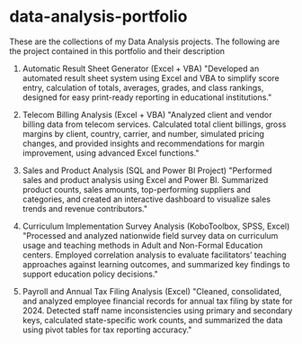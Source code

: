 # data-analysis-portfolio
These are the collections of my Data Analysis projects. 
The following are the project contained in this portfolio and their description
1. Automatic Result Sheet Generator (Excel + VBA)
"Developed an automated result sheet system using Excel and VBA to simplify score entry, calculation of totals, averages, grades, and class rankings, designed for easy print-ready reporting in educational institutions."

2. Telecom Billing Analysis (Excel + VBA)
"Analyzed client and vendor billing data from telecom services. Calculated total client billings, gross margins by client, country, carrier, and number, simulated pricing changes, and provided insights and recommendations for margin improvement, using advanced Excel functions."

3. Sales and Product Analysis (SQL and Power BI Project)
"Performed sales and product analysis using Excel and Power BI. Summarized product counts, sales amounts, top-performing suppliers and categories, and created an interactive dashboard to visualize sales trends and revenue contributors."

4. Curriculum Implementation Survey Analysis (KoboToolbox, SPSS, Excel)
"Processed and analyzed nationwide field survey data on curriculum usage and teaching methods in Adult and Non-Formal Education centers. Employed correlation analysis to evaluate facilitators’ teaching approaches against learning outcomes, and summarized key findings to support education policy decisions."

5. Payroll and Annual Tax Filing Analysis (Excel)
"Cleaned, consolidated, and analyzed employee financial records for annual tax filing by state for 2024. Detected staff name inconsistencies using primary and secondary keys, calculated state-specific work counts, and summarized the data using pivot tables for tax reporting accuracy."
